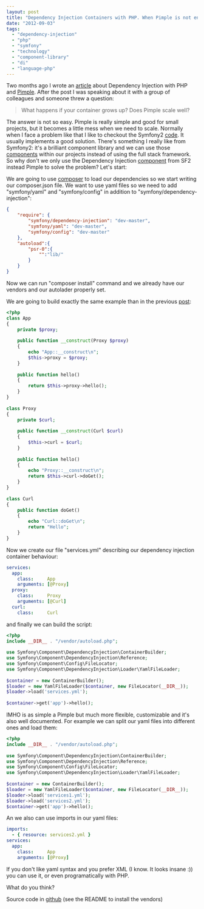 ```yaml
---
layout: post
title: "Dependency Injection Containers with PHP. When Pimple is not enough."
date: "2012-09-03"
tags: 
  - "dependency-injection"
  - "php"
  - "symfony"
  - "technology"
  - "component-library"
  - "di"
  - "language-php"
---
```


Two months ago I wrote an [article](http://gonzalo123.wordpress.com/2012/07/09/building-a-simple-dependency-injection-container-with-php/) about Dependency Injection with PHP and [Pimple](http://pimple.sensiolabs.org/). After the post I was speaking about it with a group of colleagues and someone threw a question:

> What happens if your container grows up? Does Pimple scale well?

The answer is not so easy. Pimple is really simple and good for small projects, but it becomes a little mess when we need to scale. Normally when I face a problem like that I like to checkout the Symfony2 [code](https://github.com/symfony/symfony). It usually implements a good solution. There's something I really like from Symfony2: it's a brilliant component library and we can use those [components](http://symfony.com/components) within our projects instead of using the full stack framework. So why don't we only use the Dependency Injection [component](https://github.com/symfony/DependencyInjection) from SF2 instead Pimple to solve the problem? Let's start:

We are going to use [composer](http://getcomposer.org/) to load our dependencies so we start writing our composer.json file. We want to use yaml files so we need to add "symfony/yaml" and "symfony/config" in addition to "symfony/dependency-injection":

```json
{
    "require": {
        "symfony/dependency-injection": "dev-master",
        "symfony/yaml": "dev-master",
        "symfony/config": "dev-master"
    },
    "autoload":{
        "psr-0":{
            "":"lib/"
        }
    }
}
```

Now we can run "composer install" command and we already have our vendors and our autolader properly set.

We are going to build exactly the same example than in the previous [post](http://gonzalo123.wordpress.com/2012/07/09/building-a-simple-dependency-injection-container-with-php/):

```php
<?php
class App
{
    private $proxy;
 
    public function __construct(Proxy $proxy)
    {
        echo "App::__construct\n";
        $this->proxy = $proxy;
    }
 
    public function hello()
    {
        return $this->proxy->hello();
    }
}
 
class Proxy
{
    private $curl;
 
    public function __construct(Curl $curl)
    {
        $this->curl = $curl;
    }
 
    public function hello()
    {
        echo "Proxy::__construct\n";
        return $this->curl->doGet();
    }
}
 
class Curl
{
    public function doGet()
    {
        echo "Curl::doGet\n";
        return "Hello";
    }
}
```

Now we create our file "services.yml" describing our dependency injection container behaviour:

```yaml
services:
  app:
    class:     App
    arguments: [@Proxy]
  proxy:
    class:     Proxy
    arguments: [@Curl]
  curl:
    class:     Curl
```

and finally we can build the script:

```php
<?php
include __DIR__ . "/vendor/autoload.php";
 
use Symfony\Component\DependencyInjection\ContainerBuilder;
use Symfony\Component\DependencyInjection\Reference;
use Symfony\Component\Config\FileLocator;
use Symfony\Component\DependencyInjection\Loader\YamlFileLoader;
 
$container = new ContainerBuilder();
$loader = new YamlFileLoader($container, new FileLocator(__DIR__));
$loader->load('services.yml');
 
$container->get('app')->hello();
```

IMHO is as simple a Pimple but much more flexible, customizable and it's also well documented. For example we can split our yaml files into different ones and load them: 

```php
<?php
include __DIR__ . "/vendor/autoload.php";
 
use Symfony\Component\DependencyInjection\ContainerBuilder;
use Symfony\Component\DependencyInjection\Reference;
use Symfony\Component\Config\FileLocator;
use Symfony\Component\DependencyInjection\Loader\YamlFileLoader;
 
$container = new ContainerBuilder();
$loader = new YamlFileLoader($container, new FileLocator(__DIR__));
$loader->load('services1.yml');
$loader->load('services2.yml');
$container->get('app')->hello();
```

An we also can use imports in our yaml files: 

```yaml
imports:
  - { resource: services2.yml }
services:
  app:
    class:     App
    arguments: [@Proxy]
```

If you don't like yaml syntax and you prefer XML (I know. It looks insane :)) you can use it, or even programatically with PHP.

What do you think?

Source code in [github](https://github.com/gonzalo123/dependency-injection) (see the README to install the vendors)
